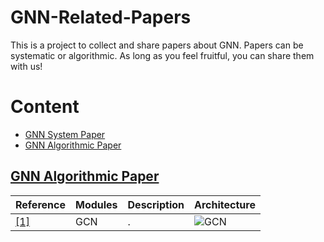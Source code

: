 # GNN-Related-Papers
This is a project to collect and share papers about GNN. Papers can be systematic or algorithmic. As long as you feel fruitful, you can share them with us!
# Content
- <a href = "#GNN System Paper">GNN System Paper</a>
- <a href = "#GNN Algorithmic Paper">GNN Algorithmic Paper</a>

## [GNN Algorithmic Paper](#content)

| Reference                       | Modules | Description                                                  | Architecture                            |
| ------------------------------- | ------- | ------------------------------------------------------------ | --------------------------------------- |
| <a href = "#one">[1]</a> | GCN     | . | ![GCN](./img/algorithmic/GCN.png) |
